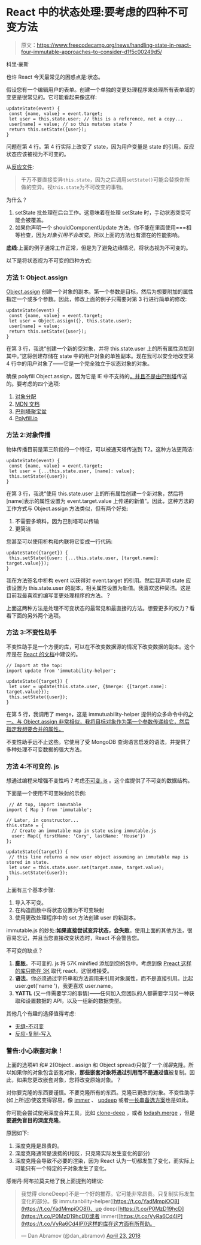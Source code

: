 # React 中的状态处理:要考虑的四种不可变方法

> 原文：<https://www.freecodecamp.org/news/handling-state-in-react-four-immutable-approaches-to-consider-d1f5c00249d5/>

科里·豪斯

也许 React 今天最常见的困惑点是:状态。

假设您有一个编辑用户的表单。创建一个单独的变更处理程序来处理所有表单域的变更是很常见的。它可能看起来像这样:

```
updateState(event) {
 const {name, value} = event.target;
 let user = this.state.user; // this is a reference, not a copy...
 user[name] = value; // so this mutates state ?
 return this.setState({user});
}
```

问题在第 4 行。第 4 行实际上改变了 state，因为用户变量是 state 的引用。反应状态应该被视为不可变的。

从[反应文件](https://facebook.github.io/react/docs/react-component.html#state):

> 千万不要直接变异`this.state`，因为之后调用`setState()`可能会替换你所做的变异。视`this.state`为不可改变的事物。

为什么？

1.  setState 批处理在后台工作。这意味着在处理 setState 时，手动状态突变可能会被覆盖。
2.  如果你声明一个 shouldComponentUpdate 方法，你不能在里面使用===相等检查，因为*对象引用不会改变*。所以上面的方法也有潜在的性能影响。

**底线**:上面的例子通常工作正常，但是为了避免边缘情况，将状态视为不可变的。

以下是将状态视为不可变的四种方式:

### 方法 1: Object.assign

[Object.assign](https://developer.mozilla.org/en-US/docs/Web/JavaScript/Reference/Global_Objects/Object/assign) 创建一个对象的副本。第一个参数是目标，然后为想要附加的属性指定一个或多个参数。因此，修改上面的例子只需要对第 3 行进行简单的修改:

```
updateState(event) {
 const {name, value} = event.target;
 let user = Object.assign({}, this.state.user);
 user[name] = value;
 return this.setState({user});
}
```

在第 3 行，我说“创建一个新的空对象，并将 this.state.user 上的所有属性添加到其中。”这将创建存储在 state 中的用户对象的单独副本。现在我可以安全地改变第 4 行中的用户对象了——它是一个完全独立于状态对象的对象。

确保 polyfill Object.assign，因为它是 IE 中不支持的[，并且](https://developer.mozilla.org/en-US/docs/Web/JavaScript/Reference/Global_Objects/Object/assign)[不是由巴别塔](https://babeljs.io/docs/usage/polyfill/)传送的。要考虑的四个选项:

1.  [对象分配](https://www.npmjs.com/package/object-assign)
2.  [MDN 文档](https://developer.mozilla.org/en-US/docs/Web/JavaScript/Reference/Global_Objects/Object/assign)
3.  [巴别塔聚宝盆](https://babeljs.io/docs/usage/polyfill/)
4.  [Polyfill.io](https://polyfill.io/v2/docs/features/#Object_assign)

### 方法 2:对象传播

物体传播目前是第三阶段的一个特征，可以被通天塔传送到 T2。这种方法更简洁:

```
updateState(event) {
 const {name, value} = event.target;
 let user = {...this.state.user, [name]: value};
 this.setState({user});
}
```

在第 3 行，我说“使用 this.state.user 上的所有属性创建一个新对象，然后将[name]表示的属性设置为 event.target.value 上传递的新值”。因此，这种方法的工作方式与 Object.assign 方法类似，但有两个好处:

1.  不需要多填料，因为巴别塔可以传输
2.  更简洁

您甚至可以使用析构和内联将它变成一行代码:

```
updateState({target}) {
 this.setState({user: {...this.state.user, [target.name]: target.value}});
}
```

我在方法签名中析构 event 以获得对 event.target 的引用。然后我声明 state 应该设置为 this.state.user 的副本，相关属性设置为新值。我喜欢这种简洁。这是目前我最喜欢的编写变更处理程序的方法。？

上面这两种方法是处理不可变状态的最常见和最直接的方法。想要更多的权力？看看下面的另外两个选项。

### 方法 3:不变性助手

不变性助手是一个方便的库，可以在不改变数据源的情况下改变数据的副本。这个库是在 [React 的文档](https://facebook.github.io/react/docs/update.html)中建议的。

```
// Import at the top:
import update from 'immutability-helper';

updateState({target}) {
 let user = update(this.state.user, {$merge: {[target.name]: target.value}});
 this.setState({user});
}
```

在第 5 行，我调用了 merge，这是 immutuability-helper 提供的众多命令中的[之一。与 Object.assign 非常相似，我将目标对象作为第一个参数传递给它，然后指定我想要合并的属性。](https://github.com/kolodny/immutability-helper#available-commands)

不变性助手远不止这些。它使用了受 MongoDB 查询语言启发的语法，并提供了多种处理不可变数据的强大方法。

### 方法 4:不可变的. js

想通过编程来增强不变性吗？考虑[不可变. js](https://facebook.github.io/immutable-js/) 。这个库提供了不可变的数据结构。

下面是一个使用不可变映射的示例:

```
 // At top, import immutable
import { Map } from 'immutable';

// Later, in constructor...
this.state = {
  // Create an immutable map in state using immutable.js
  user: Map({ firstName: 'Cory', lastName: 'House'})
};

updateState({target}) {
 // this line returns a new user object assuming an immutable map is stored in state.
 let user = this.state.user.set(target.name, target.value);
 this.setState({user});
}
```

上面有三个基本步骤:

1.  导入不可变。
2.  在构造函数中将状态设置为不可变映射
3.  使用更改处理程序中的 set 方法创建 user 的新副本。

immutable.js 的妙处:**如果直接尝试变异状态，会失败**。使用上面的其他方法，很容易忘记，并且当您直接改变状态时，React 不会警告您。

不可变的缺点？

1.  **膨胀**。不可变的. js 将 57K minified 添加到您的包中。考虑到像 [Preact 这样的库只能在 3K](https://preactjs.com) 取代 react，这很难接受。
2.  **语法**。你必须通过字符串和方法调用来引用对象属性，而不是直接引用。比起 user.get('name ')，我更喜欢 user.name。
3.  **YATTL** (又一件需要学习的事情)——任何加入您团队的人都需要学习另一种获取和设置数据的 API，以及一组新的数据类型。

其他几个有趣的选择值得考虑:

*   [无缝-不可变](https://github.com/rtfeldman/seamless-immutable)
*   [反应-复制-写入](https://github.com/aweary/react-copy-write)

### 警告:小心嵌套对象！

上面的选项#1 和# 2(Object . assign 和 Object spread)只做了一个*浅层*克隆。所以如果你的对象包含嵌套对象，**那些嵌套对象将通过引用而不是通过值**被复制。因此，如果您更改嵌套对象，您将改变原始对象。？

对你要克隆的东西要谨慎。不要克隆所有的东西。克隆已更改的对象。不变性助手(如上所述)使这变得容易。像 [immer](https://github.com/mweststrate/immer) 、 [updeep](https://github.com/substantial/updeep) 或者[一长串备选方案](https://github.com/markerikson/redux-ecosystem-links/blob/master/immutable-data.md#immutable-update-utilities)也是如此。

你可能会尝试使用深度合并工具，比如 [clone-deep](https://www.npmjs.com/package/clone-deep) ，或者 [lodash.merge](https://lodash.com/docs/#merge) ，但是**要避免盲目的深度克隆**。

原因如下:

1.  深度克隆是昂贵的。
2.  深度克隆通常是浪费的(相反，只克隆实际发生变化的部分)
3.  深度克隆会导致不必要的渲染，因为 React 认为一切都发生了变化，而实际上可能只有一个特定的子对象发生了变化。

感谢丹·阿布拉莫夫给了我上面提到的建议:

> 我觉得 cloneDeep()不是一个好的推荐。它可能非常昂贵。只复制实际发生变化的部分。像 immutanbility-helper([https://t.co/YadMmpiOO8](https://t.co/YadMmpiOO8))、up deep([https://t.co/P0MzD19hcD](https://t.co/P0MzD19hcD))或者 immer([https://t.co/VyRa6Cd4IP](https://t.co/VyRa6Cd4IP))这样的库在这方面有所帮助。
> 
> — Dan Abramov (@dan_abramov) [April 23, 2018](https://twitter.com/dan_abramov/status/988546679115800577?ref_src=twsrc%5Etfw)